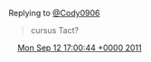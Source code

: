 Replying to [@Cody0906](https://twitter.com/@Cody0906/status/113121065093447681)

> cursus Tact?

<img src="../../media/tweet.ico" width="12" /> [Mon Sep 12 17:00:44 +0000 2011](https://twitter.com/DromerDenker/status/113295993063211008)